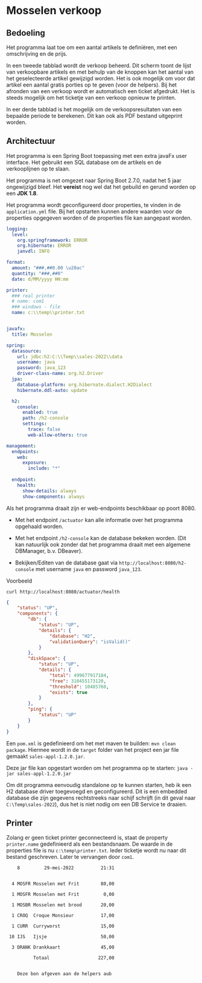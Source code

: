 # Mosselen verkoop

## Bedoeling

Het programma laat toe om een aantal artikels te definiëren, met een omschrijving en de prijs. 

In een tweede tabblad wordt de verkoop beheerd. Dit scherm toont de lijst van verkoopbare artikels en met behulp
van de knoppen kan het aantal van het geselecteerde artikel gewijzigd worden. Het is ook mogelijk om voor dat artikel
een aantal gratis porties op te geven (voor de helpers). Bij het afronden van een verkoop wordt er automatisch een 
ticket afgedrukt.
Het is steeds mogelijk om het ticketje van een verkoop opnieuw te printen.

In eer derde tabblad is het mogelijk om de verkoopsresultaten van een bepaalde periode te berekenen. Dit kan ook als
PDF bestand uitgeprint worden.

## Architectuur

Het programma is een Spring Boot toepassing met een extra javaFx user interface. Het gebruikt een SQL database om de
artikels en de verkooplijnen op te slaan.

Het programma is net omgezet naar Spring Boot 2.7.0, nadat het 5 jaar ongewijzigd bleef. Het **vereist** nog wel dat
het gebuild en gerund worden op een **JDK 1.8**. 

Het programma wordt geconfigureerd door properties, te vinden in de `application.yml` file. Bij het opstarten kunnen andere
waarden voor de properties opgegeven worden of de properties file kan aangepast worden.

``` yaml
logging:
  level:
    org.springframework: ERROR
    org.hibernate: ERROR
    janvdl: INFO

format:
  amount: "###,##0.00 \u20ac"
  quantity: "###,##0"
  date: d/MM/yyyy HH:mm

printer:
  ### real printer
  # name: com1
  ### windows - file
  name: c:\\temp\\printer.txt


javafx:
  title: Mosselen

spring:
  datasource:
    url: jdbc:h2:C:\\Temp\\sales-2022\\data
    username: java
    password: java_123
    driver-class-name: org.h2.Driver
  jpa:
    database-platform: org.hibernate.dialect.H2Dialect
    hibernate.ddl-auto: update

  h2:
    console:
      enabled: true
      path: /h2-console
      settings:
        trace: false
        web-allow-others: true

management:
  endpoints:
    web:
      exposure:
        include: "*"
  
  endpoint:
    health:
      show-details: always
      show-components: always
```

Als het programma draait zijn er web-endpoints beschikbaar op poort 8080.

- Met het endpoint `/actuator` kan alle informatie over het programma opgehaald worden.
- Met het endpoint `/h2-console` kan de database bekeken worden. (Dit kan natuurlijk ook zonder dat het programma draait
met een algemene DBManager, b.v. DBeaver).

- Bekijken/Editen van de database gaat via `http://localhost:8080/h2-console` met username `java` en password `java_123`.


Voorbeeld

```
curl http://localhost:8080/actuator/health
```
``` json
{
	"status": "UP",
	"components": {
		"db": {
			"status": "UP",
			"details": {
				"database": "H2",
				"validationQuery": "isValid()"
			}
		},
		"diskSpace": {
			"status": "UP",
			"details": {
				"total": 499677917184,
				"free": 310455173120,
				"threshold": 10485760,
				"exists": true
			}
		},
		"ping": {
			"status": "UP"
		}
	}
}
```

Een `pom.xml` is gedefinieerd om het met maven te builden: `mvn clean package`. Hiermee wordt in de `target` folder van 
het project een jar file gemaakt `sales-appl-1.2.0.jar`.

Deze jar file kan opgestart worden om het programma op te starten: `java -jar sales-appl-1.2.0.jar`

Om dit programma eenvoudig standalone op te kunnen starten, heb ik een H2 database driver toegevoegd en geconfigureerd. 
Dit is een embedded database die zijn gegevens rechtstreeks naar schijf schrijft (in dit geval naar `C:\Temp\sales-2022`),
dus het is niet nodig om een DB Service te draaien.

## Printer

Zolang er geen ticket printer geconnecteerd is, staat de property `printer.name` gedefinieerd als een bestandsnaam. De
waarde in de properties file is nu `c:\temp\printer.txt`. Ieder ticketje wordt nu naar dit bestand geschreven.
Later te vervangen door `com1`.

```
    8         29-mei-2022          21:31


  4 MOSFR Mosselen met Frit        80,00

  1 MOSFR Mosselen met Frit         0,00

  1 MOSBR Mosselen met brood       20,00

  1 CROQ  Croque Monsieur          17,00

  1 CURR  Curryworst               15,00

 10 IJS   Ijsje                    50,00

  3 DRANK Drankkaart               45,00

          Totaal                  227,00


    Deze bon afgeven aan de helpers aub

```

